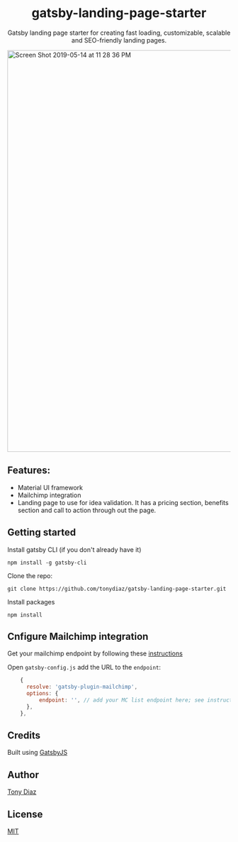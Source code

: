 <p align="center">
    <h1 align="center">gatsby-landing-page-starter</h1>
    <p align="center">Gatsby landing page starter for creating fast loading, customizable, scalable and SEO-friendly landing pages.</p>
<img  align="center" width="906" alt="Screen Shot 2019-05-14 at 11 28 36 PM" src="https://user-images.githubusercontent.com/7145340/57746631-0909e880-76a0-11e9-8cb9-be7a5de079a5.png">
</p>



## Features:
 - Material UI framework
 - Mailchimp integration
 - Landing page to use for idea validation. It has a pricing section, benefits section and call to action through out the page.


## Getting started
Install gatsby CLI (if you don't already have it)
```
npm install -g gatsby-cli
```
Clone the repo:
```
git clone https://github.com/tonydiaz/gatsby-landing-page-starter.git
```
Install packages

```
npm install
```

## Cnfigure Mailchimp integration
Get your mailchimp endpoint by following these [instructions](https://www.gatsbyjs.org/packages/gatsby-plugin-mailchimp/?=mailchimp#mailchimp-endpoint)

Open `gatsby-config.js` add the URL to the `endpoint`:
```js
    {
      resolve: 'gatsby-plugin-mailchimp',
      options: {
          endpoint: '', // add your MC list endpoint here; see instructions below
      },
    },
```

## Credits
Built using [GatsbyJS](https://gatsbyjs.org)

## Author
[Tony Diaz](https://github.com/tonydiaz)

## License
[MIT](LICENSE)
